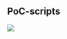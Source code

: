 ## PoC-scripts

![](https://github.com/nu11secur1ty/GoLang/blob/main/PoC-scripts/docs/golang-logo.png|width=100)

